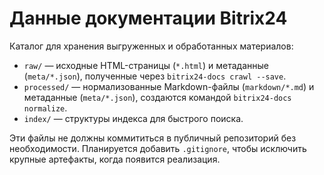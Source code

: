 # Данные документации Bitrix24

Каталог для хранения выгруженных и обработанных материалов:

- `raw/` — исходные HTML-страницы (`*.html`) и метаданные (`meta/*.json`), полученные через `bitrix24-docs crawl --save`.
- `processed/` — нормализованные Markdown-файлы (`markdown/*.md`) и метаданные (`meta/*.json`), создаются командой `bitrix24-docs normalize`.
- `index/` — структуры индекса для быстрого поиска.

Эти файлы не должны коммититься в публичный репозиторий без необходимости. Планируется добавить `.gitignore`, чтобы исключить крупные артефакты, когда появится реализация.
